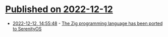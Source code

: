 # [Published on 2022-12-12](index.md)

* [2022-12-12, 14:55:48](https://news.ycombinator.com/item?id=33955257) - [The Zig programming language has been ported to SerenityOS](https://twitter.com/awesomekling/status/1602315728320880640)
